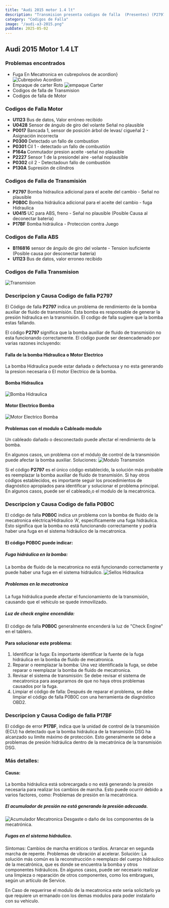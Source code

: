 ```yaml
---
title: "Audi 2015 motor 1.4 lt"
description: "Transmision presenta codigos de falla  (Presentes) (P2797, P0B0C, U0415, P17BF ) Codigos Motor (U1123, U0428, P0017, P0300, P0301, P164A, P2227, P0221, P0302, P130A)"
category: "Codigos de Falla" 
image: "/audi-a3-2015.png"
pubDate: 2025-05-02
---
```


## Audi 2015 Motor 1.4 LT

### Problemas encontrados

- Fuga En Mecatronica en cubrepolvos de acordion}
![Cubrepolvo Acordion](../../assets/europeos/audi/a3/2015/0am/cubrepolvo-acordion.png)
- Empaque de carter Roto
![empaque Carter](../../assets/europeos/audi/a3/2015/0am/empaque-roto.jpg)
- Codigos de falla de Transmision
- Codigos de falla de Motor

### Codigos de Falla Motor

- **U1123** Bus de datos, Valor erróneo recibido
- **U0428** Sensor de ángulo de giro del volante Señal no plausible
- **P0017** Bancada 1, sensor de posición árbol de levas/ cigueñal 2 - Asignación incorrecta
- **P0300** Detectado un fallo de combustion
- **P0301** Cil 1 - detectado un fallo de combustión
- **P164a** Conmutador presion aceite -señal no plausible
- **P2227** Sensor 1 de la presiondel aire -señal noplausible
- **P0302** cil 2 - Detectadoun fallo de combustión
- **P130A** Supresión de cilindros

### Codigos de Falla de Transmisión

- **P2797** Bomba hidraulica adicional para el aceite del cambio - Señal no plausible
- **P0B0C** Bomba hidráulica adicional para el aceite del cambio - fuga Hidraulica
- **U0415** UC para ABS, freno - Señal no plausible (Posible Causa al deconectar bateria)
- **P17BF** Bomba hidráulica - Proteccion contra Juego

### Codigos de Falla ABS

- **B116816** sensor de ángulo de giro del volante - Tension isuficiente (Posible causa por desconectar bateria)
- **U1123**   Bus de datos, valor erroneo recibido

### Codigos de Falla Transmision

![Transmision](../../assets/europeos/audi/a3/2015/0am/0am-gearbox.png)

### Descripcion y Causa Codigo de falla P2797

El Código de falla **P2797** indica un problema de rendimiento de la bomba auxiliar de fluido de transmisión. Esta bomba es responsable de generar la presión hidraulica en la transmisión. El codigo de falla sugiere que la bomba estas fallando.

El código **P2797** significa que la bomba auxiliar de fluido de transmisión no esta funcionando correctamente. El código puede ser desencadenado por varias razones incluyendo:

#### Falla de la bomba Hidraulica  o Motor Electrico

La bomba Hidraulica puede estar dañada o defectuosa y no esta generando la presion necesaria o El motor Electrico de la bomba.

#### Bomba Hidraulica
![Bomba Hidraulica](../../assets/europeos/audi/a3/2015/0am/bomba-hidraulicapng.png)
#### Motor Electrico Bomba
![Motor Electrico Bomba](../../assets/europeos/audi/a3/2015/0am/motor-electrico-bomba.png)

#### Problemas con el modulo o Cableado modulo

Un cableado dañado o desconectado puede afectar el rendimiento de la bomba.

En algunos casos, un problema con el módulo de control de la transmisión puede afectar la bomba auxiliar. 
Soluciones:
![Modulo Transmsión](../../assets/europeos/audi/a3/2015/0am/modulo-0am.png)

Si el código **P2797** es el único código establecido, la solución más probable es reemplazar la bomba auxiliar de fluido de transmisión. 
Si hay otros códigos establecidos, es importante seguir los procedimientos de diagnóstico apropiados para identificar y solucionar el problema principal. 
En algunos casos, puede ser el cableado,o el modulo de la mecatronica. 

### Descripcion y Causa Codigo de falla P0B0C

El código de falla **P0B0C** indica un problema con la bomba de fluido de la mecatronica eléctrica/Hidraulico 'A', especificamente una fuga hidráulica. Esto significa que la bomba no está funcionando correctamente y podría haber una fuga en el sistema hidráulico de la mecatronica.


 
#### El código P0B0C puede indicar:

##### Fuga hidráulica en la bomba:
La bomba de fluido de la mecatronica no está funcionando correctamente y puede haber una fuga en el sistema hidráulico. 
![Sellos Hidraulica](../../assets/europeos/audi/a3/2015/0am/kit-sellos-mecatronioca.png)
##### Problemas en la mecatronica
La fuga hidráulica puede afectar el funcionamiento de la transmisión, causando que el vehículo se quede inmovilizado.


##### Luz de check engine encendida:
El código de falla **P0B0C** generalmente encenderá la luz de "Check Engine" en el tablero. 

#### Para solucionar este problema:

1. Identificar la fuga:
Es importante identificar la fuente de la fuga hidráulica en la bomba de fluido de mecatronica.
2. Reparar o reemplazar la bomba:
Una vez identificada la fuga, se debe reparar o reemplazar la bomba de fluido de mecatronica.
3. Revisar el sistema de transmisión:
Se debe revisar el sistema de mecatronica para asegurarnos de que no haya otros problemas causados por la fuga.
4. Limpiar el código de falla:
Después de reparar el problema, se debe limpiar el código de falla P0B0C con una herramienta de diagnóstico OBD2. 

### Descripcion y Causa Codigo de falla P17BF

El código de error **P17BF**, indica que la unidad de control de la transmisión (ECU) ha detectado que la bomba hidráulica de la transmisión DSG ha alcanzado su límite máximo de protección. Esto generalmente se debe a problemas de presión hidráulica dentro de la mecatrónica de la transmisión DSG. 

### Más detalles:
#### Causa:
La bomba hidráulica está sobrecargada o no está generando la presión necesaria para realizar los cambios de marcha. Esto puede ocurrir debido a varios factores, como: 
Problemas de presión en la mecatrónica. 
##### El acumulador de presión no está generando la presión adecuada. 
![Acumulador Mecatronica](../../assets/europeos/audi/a3/2015/0am/acumulador-mecatronica.png)
Desgaste o daño de los componentes de la mecatrónica. 
##### Fugas en el sistema hidráulico. 
Síntomas:
Cambios de marcha erráticos o tardíos. 
Arrancar en segunda marcha de repente. 
Problemas de vibración al acelerar. 
Solución:
La solución más común es la reconstrucción o reemplazo del cuerpo hidráulico de la mecatrónica, que es donde se encuentra la bomba y otros componentes hidráulicos. 
En algunos casos, puede ser necesario realizar una limpieza o reparación de otros componentes, como los embragues, según un artículo de Service. 

En Caso de requerirse el modulo de la mecatronica este seria solicitarlo ya que requiere un ermanado con los demas modulos para poder instalarlo con su vehiculo.